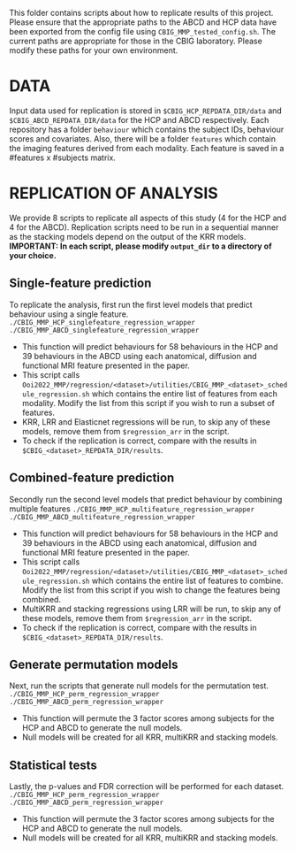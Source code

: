This folder contains scripts about how to replicate results of this project. Please ensure that the appropriate paths to the ABCD and HCP data have been exported from the config file using `CBIG_MMP_tested_config.sh`. The current paths are appropriate for those in the CBIG laboratory. Please modify these paths for your own environment.

# DATA
Input data used for replication is stored in `$CBIG_HCP_REPDATA_DIR/data` and `$CBIG_ABCD_REPDATA_DIR/data` for the HCP and ABCD respectively. Each repository has a folder `behaviour` which contains the subject IDs, behaviour scores and covariates. Also, there will be a folder `features` which contain the imaging features derived from each modality. Each feature is saved in a #features x #subjects matrix. 

# REPLICATION OF ANALYSIS
We provide 8 scripts to replicate all aspects of this study (4 for the HCP and 4 for the ABCD). Replication scripts need to be run in a sequential manner as the stacking models depend on the output of the KRR models. **IMPORTANT: In each script, please modify `output_dir` to a directory of your choice.** 

## Single-feature prediction
To replicate the analysis, first run the first level models that predict behaviour using a single feature.
`./CBIG_MMP_HCP_singlefeature_regression_wrapper`
`./CBIG_MMP_ABCD_singlefeature_regression_wrapper`
* This function will predict behaviours for 58 behaviours in the HCP and 39 behaviours in the ABCD using each anatomical, diffusion and functional MRI feature presented in the paper.
* This script calls `Ooi2022_MMP/regression/<dataset>/utilities/CBIG_MMP_<dataset>_schedule_regression.sh` which contains the entire list of features from each modality. Modify the list from this script if you wish to run a subset of features.
* KRR, LRR and Elasticnet regressions will be run, to skip any of these models, remove them from `$regression_arr` in the script.
* To check if the replication is correct, compare with the results in `$CBIG_<dataset>_REPDATA_DIR/results`.

## Combined-feature prediction
Secondly run the second level models that predict behaviour by combining multiple features
`./CBIG_MMP_HCP_multifeature_regression_wrapper`
`./CBIG_MMP_ABCD_multifeature_regression_wrapper`
* This function will predict behaviours for 58 behaviours in the HCP and 39 behaviours in the ABCD using each anatomical, diffusion and functional MRI feature presented in the paper.
* This script calls `Ooi2022_MMP/regression/<dataset>/utilities/CBIG_MMP_<dataset>_schedule_regression.sh` which contains the entire list of features to combine. Modify the list from this script if you wish to change the features being combined.
* MultiKRR and stacking regressions using LRR will be run, to skip any of these models, remove them from `$regression_arr` in the script.
* To check if the replication is correct, compare with the results in `$CBIG_<dataset>_REPDATA_DIR/results`.

## Generate permutation models
Next, run the scripts that generate null models for the permutation test.
`./CBIG_MMP_HCP_perm_regression_wrapper`
`./CBIG_MMP_ABCD_perm_regression_wrapper`
* This function will permute the 3 factor scores among subjects for the HCP and ABCD to generate the null models.
* Null models will be created for all KRR, multiKRR and stacking models.

## Statistical tests
Lastly, the p-values and FDR correction will be performed for each dataset.
`./CBIG_MMP_HCP_perm_regression_wrapper`
`./CBIG_MMP_ABCD_perm_regression_wrapper`
* This function will permute the 3 factor scores among subjects for the HCP and ABCD to generate the null models.
* Null models will be created for all KRR, multiKRR and stacking models.